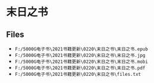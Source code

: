 # 末日之书

## Files

- `F:/5000G电子书\2021书籍更新\0220\末日之书\末日之书.epub`
- `F:/5000G电子书\2021书籍更新\0220\末日之书\末日之书.jpg`
- `F:/5000G电子书\2021书籍更新\0220\末日之书\末日之书.mobi`
- `F:/5000G电子书\2021书籍更新\0220\末日之书\末日之书.pdf`
- `F:/5000G电子书\2021书籍更新\0220\末日之书\files.txt`
